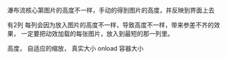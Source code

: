瀑布流核心第图片的高度不一样，手动的得到图片的高度，并反映到界面上去

有2列 每列会因为放入图片的高度不一样，导致高度不一样，带来参差不齐的效果，
一定要把动效加载的每张图片，放入到最短的那一列里。

高度， 自适应的缩放， 真实大小 onload 容器大小
